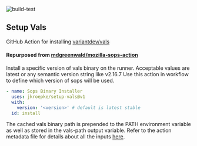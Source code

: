 ![build-test](https://github.com/jkroepke/setup-vals/workflows/build-test/badge.svg)

## Setup Vals ##
GitHub Action for installing [variantdev/vals](https://github.com/variantdev/vals)

#### Repurposed from [mdgreenwald/mozilla-sops-action](https://github.com/mdgreenwald/mozilla-sops-action) ####

Install a specific version of vals binary on the runner.
Acceptable values are latest or any semantic version string like v2.16.7 Use this action in workflow to define which version of sops will be used.

```yaml
- name: Sops Binary Installer
  uses: jkroepke/setup-vals@v1
  with:
    version: '<version>' # default is latest stable
  id: install
```

The cached vals binary path is prepended to the PATH environment variable as well as stored in the vals-path output variable. Refer to the action metadata file for details about all the inputs [here](https://github.com/jkroepke/setup-vals/blob/master/action.yml).
